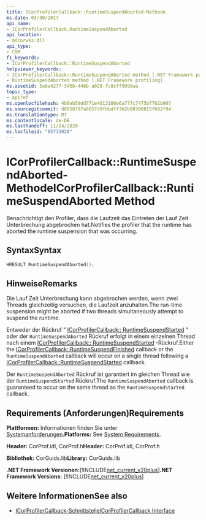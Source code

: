```yaml
---
title: ICorProfilerCallback::RuntimeSuspendAborted-Methode
ms.date: 03/30/2017
api_name:
- ICorProfilerCallback.RuntimeSuspendAborted
api_location:
- mscorwks.dll
api_type:
- COM
f1_keywords:
- ICorProfilerCallback::RuntimeSuspendAborted
helpviewer_keywords:
- ICorProfilerCallback::RuntimeSuspendAborted method [.NET Framework profiling]
- RuntimeSuspendAborted method [.NET Framework profiling]
ms.assetid: 5a8a4277-345b-448b-a028-fc8cff9998aa
topic_type:
- apiref
ms.openlocfilehash: 4b6eb59dd771e4013106e6a77fc7475b77b2b007
ms.sourcegitcommit: d8020797a6657d0fbbdff362b80300815f682f94
ms.translationtype: MT
ms.contentlocale: de-DE
ms.lasthandoff: 11/24/2020
ms.locfileid: "95732020"
---
```

# <a name="icorprofilercallbackruntimesuspendaborted-method"></a><span data-ttu-id="a3e64-102">ICorProfilerCallback::RuntimeSuspendAborted-Methode</span><span class="sxs-lookup"><span data-stu-id="a3e64-102">ICorProfilerCallback::RuntimeSuspendAborted Method</span></span>

<span data-ttu-id="a3e64-103">Benachrichtigt den Profiler, dass die Laufzeit das Eintreten der Lauf Zeit Unterbrechung abgebrochen hat.</span><span class="sxs-lookup"><span data-stu-id="a3e64-103">Notifies the profiler that the runtime has aborted the runtime suspension that was occurring.</span></span>  
  
## <a name="syntax"></a><span data-ttu-id="a3e64-104">Syntax</span><span class="sxs-lookup"><span data-stu-id="a3e64-104">Syntax</span></span>  
  
```cpp  
HRESULT RuntimeSuspendAborted();  
```  
  
## <a name="remarks"></a><span data-ttu-id="a3e64-105">Hinweise</span><span class="sxs-lookup"><span data-stu-id="a3e64-105">Remarks</span></span>  

 <span data-ttu-id="a3e64-106">Die Lauf Zeit Unterbrechung kann abgebrochen werden, wenn zwei Threads gleichzeitig versuchen, die Laufzeit anzuhalten.</span><span class="sxs-lookup"><span data-stu-id="a3e64-106">The run-time suspension might be aborted if two threads simultaneously attempt to suspend the runtime.</span></span>  
  
 <span data-ttu-id="a3e64-107">Entweder der Rückruf " [ICorProfilerCallback:: RuntimeSuspendStarted](icorprofilercallback-runtimesuspendfinished-method.md) " oder der `RuntimeSuspendAborted` Rückruf erfolgt in einem einzelnen Thread nach einem [ICorProfilerCallback:: RuntimeSuspendStarted](icorprofilercallback-runtimesuspendstarted-method.md) -Rückruf.</span><span class="sxs-lookup"><span data-stu-id="a3e64-107">Either the [ICorProfilerCallback::RuntimeSuspendFinished](icorprofilercallback-runtimesuspendfinished-method.md) callback or the `RuntimeSuspendAborted` callback will occur on a single thread following a [ICorProfilerCallback::RuntimeSuspendStarted](icorprofilercallback-runtimesuspendstarted-method.md) callback.</span></span>  
  
 <span data-ttu-id="a3e64-108">Der `RuntimeSuspendAborted` Rückruf ist garantiert im gleichen Thread wie der `RuntimeSuspendStarted` Rückruf.</span><span class="sxs-lookup"><span data-stu-id="a3e64-108">The `RuntimeSuspendAborted` callback is guaranteed to occur on the same thread as the `RuntimeSuspendStarted` callback.</span></span>  
  
## <a name="requirements"></a><span data-ttu-id="a3e64-109">Requirements (Anforderungen)</span><span class="sxs-lookup"><span data-stu-id="a3e64-109">Requirements</span></span>  

 <span data-ttu-id="a3e64-110">**Plattformen:** Informationen finden Sie unter [Systemanforderungen](../../get-started/system-requirements.md).</span><span class="sxs-lookup"><span data-stu-id="a3e64-110">**Platforms:** See [System Requirements](../../get-started/system-requirements.md).</span></span>  
  
 <span data-ttu-id="a3e64-111">**Header:** CorProf.idl, CorProf.h</span><span class="sxs-lookup"><span data-stu-id="a3e64-111">**Header:** CorProf.idl, CorProf.h</span></span>  
  
 <span data-ttu-id="a3e64-112">**Bibliothek:** CorGuids.lib</span><span class="sxs-lookup"><span data-stu-id="a3e64-112">**Library:** CorGuids.lib</span></span>  
  
 <span data-ttu-id="a3e64-113">**.NET Framework Versionen:**[!INCLUDE[net_current_v20plus](../../../../includes/net-current-v20plus-md.md)]</span><span class="sxs-lookup"><span data-stu-id="a3e64-113">**.NET Framework Versions:** [!INCLUDE[net_current_v20plus](../../../../includes/net-current-v20plus-md.md)]</span></span>  
  
## <a name="see-also"></a><span data-ttu-id="a3e64-114">Weitere Informationen</span><span class="sxs-lookup"><span data-stu-id="a3e64-114">See also</span></span>

- [<span data-ttu-id="a3e64-115">ICorProfilerCallback-Schnittstelle</span><span class="sxs-lookup"><span data-stu-id="a3e64-115">ICorProfilerCallback Interface</span></span>](icorprofilercallback-interface.md)

